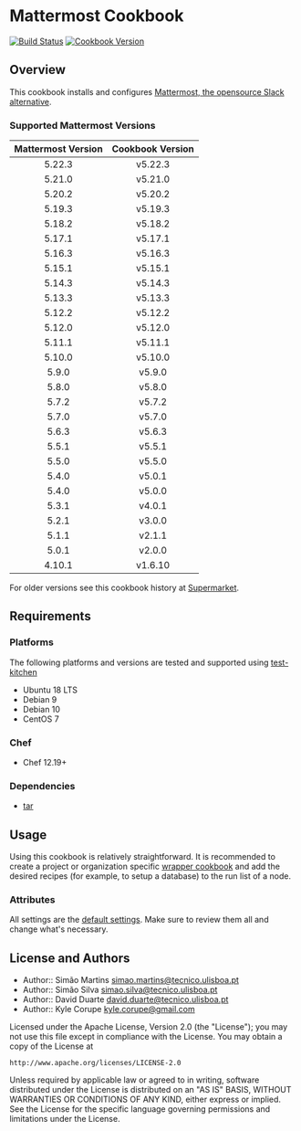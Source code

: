# Mattermost Cookbook

[![Build Status](https://travis-ci.org/ist-dsi/mattermost-cookbook.svg?branch=master)](https://travis-ci.org/ist-dsi/mattermost-cookbook) [![Cookbook Version](https://img.shields.io/cookbook/v/mattermost-cookbook.svg)](https://supermarket.chef.io/cookbooks/mattermost-cookbook)

## Overview

This cookbook installs and configures [Mattermost, the opensource Slack alternative](http://www.mattermost.org/).

### Supported Mattermost Versions

| Mattermost Version | Cookbook Version |
|:------------------:|:----------------:|
| 5.22.3             | v5.22.3          |
| 5.21.0             | v5.21.0          |
| 5.20.2             | v5.20.2          |
| 5.19.3             | v5.19.3          |
| 5.18.2             | v5.18.2          |
| 5.17.1             | v5.17.1          |
| 5.16.3             | v5.16.3          |
| 5.15.1             | v5.15.1          |
| 5.14.3             | v5.14.3          |
| 5.13.3             | v5.13.3          |
| 5.12.2             | v5.12.2          |
| 5.12.0             | v5.12.0          |
| 5.11.1             | v5.11.1          |
| 5.10.0             | v5.10.0          |
| 5.9.0              | v5.9.0           |
| 5.8.0              | v5.8.0           |
| 5.7.2              | v5.7.2           |
| 5.7.0              | v5.7.0           |
| 5.6.3              | v5.6.3           |
| 5.5.1              | v5.5.1           |
| 5.5.0              | v5.5.0           |
| 5.4.0              | v5.0.1           |
| 5.4.0              | v5.0.0           |
| 5.3.1              | v4.0.1           |
| 5.2.1              | v3.0.0           |
| 5.1.1              | v2.1.1           |
| 5.0.1              | v2.0.0           |
| 4.10.1             | v1.6.10          |

For older versions see this cookbook history at [Supermarket](https://supermarket.chef.io/cookbooks/mattermost-cookbook).

## Requirements

### Platforms

The following platforms and versions are tested and supported using [test-kitchen](http://kitchen.ci/)  

* Ubuntu 18 LTS
* Debian 9
* Debian 10
* CentOS 7

### Chef

* Chef 12.19+

### Dependencies

* [tar](https://supermarket.chef.io/cookbooks/tar)

## Usage

Using this cookbook is relatively straightforward. It is recommended to create a project or organization specific [wrapper cookbook](https://www.chef.io/blog/2013/12/03/doing-wrapper-cookbooks-right/) and add the desired recipes (for example, to setup a database) to the run list of a node.

### Attributes

All settings are the [default settings](https://docs.mattermost.com/administration/config-settings.html). Make sure to review them all and change what's necessary.

## License and Authors

* Author:: Simão Martins    <simao.martins@tecnico.ulisboa.pt>
* Author:: Simão Silva      <simao.silva@tecnico.ulisboa.pt>
* Author:: David Duarte     <david.duarte@tecnico.ulisboa.pt>
* Author:: Kyle Corupe      <kyle.corupe@gmail.com>

Licensed under the Apache License, Version 2.0 (the "License");
you may not use this file except in compliance with the License.
You may obtain a copy of the License at

    http://www.apache.org/licenses/LICENSE-2.0

Unless required by applicable law or agreed to in writing, software
distributed under the License is distributed on an "AS IS" BASIS,
WITHOUT WARRANTIES OR CONDITIONS OF ANY KIND, either express or implied.
See the License for the specific language governing permissions and
limitations under the License.

